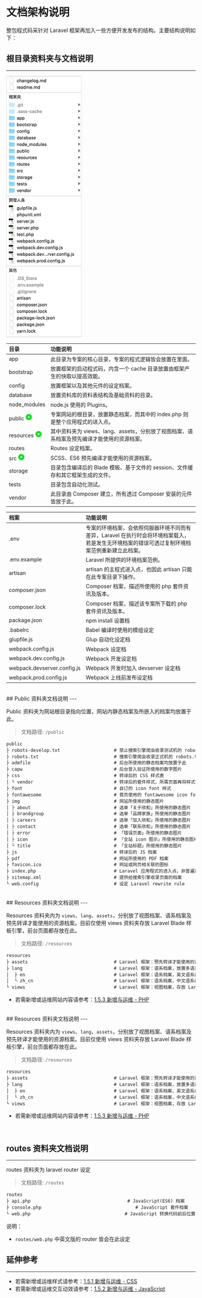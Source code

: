 # 文档架构说明

整包程式码采针对 Laravel 框架再加入一些方便开发发布的结构。主要结构说明如下：
<br/>


## 根目录资料夹与文档说明
---

![](/assets/doc.png)
<br/>

| 目录 | 功能说明 |
| :- | :--- |
| app | 此目录为专案的核心目录，专案的程式逻辑皆会放置在里面。 |
| bootstrap | 放置框架的启动程式码，内含一个 cache 目录放置由框架产生的快取以提高效能。 |
| config | 放置框架以及其他元件的设定档案。 |
| database | 放置资料库的资料表结构及基础资料的目录。 |
| node\_modules | node.js 使用的 Plugins。 |
| public ![](/images/star.png) | 专案网站的根目录，放置静态档案，而其中的 index.php 则是整个应用程式的进入点。 |
| resources ![](/images/star.png) | 其中资料夹为 views、lang、assets，分别放了视图档案、语系档案及预先编译才能使用的资源档案。 |
| routes | Routes 设定档案。 |
| src ![](/images/star.png) | SCSS、ES6 预先编译才能使用的资源档案。 |
| storage | 目录包含编译后的 Blade 模板、基于文件的 session、文件缓存和其它框架生成的文件。 |
| tests | 目录包含自动化测试。 |
| vendor | 此目录由 Composer 建立，所有透过 Composer 安装的元件皆放于此。 |

| 档案 | 功能说明 |
| :- | :--- |
| .env | 专案的环境档案，会依照伺服器环境不同而有差异，Laravel 在执行时会将环境档案载入，若是发生无环境档案的错误可透过复制环境档案范例重新建立此档案。 |
| .env.example | Laravel 所提供的环境档案范例。 |
| artisan | artisan 的主程式进入点，也因此 artisan 只能在此专案目录下操作。 |
| composer.json | Composer 档案，描述所使用的 php 套件资讯及版本。 |
| composer.lock | Composer 档案，描述该专案所下载的 php 套件资讯及版本。 |
| package.json | npm install 设置档 |
| .babelrc | Babel 编译时使用的模组设定 |
| glupfile.js | Glup 自动化设定档 |
| webpack.config.js | Webpack 设定档 |
| webpack.dev.config.js | Webpack 开发设定档 |
| webpack.devserver.config.js | Webpack 开发时加入 devserver 设定档 |
| webpack.prod.config.js | Webpack 上线前发布设定档 |

<br/>
## Public 资料夹文档说明
---

Public 资料夹为网站根目录指向位置，网站内静态档案及所嵌入的档案均放置于此。

> 文档路径: `/public`

```markdown
public
├ robots-develop.txt                    # 禁止搜索引擎爬虫收录测试机的 robots.txt 档案
├ robots.txt                            # 搜索引擎爬虫收录正式机的 robots.txt 档案
├ admfile                               # 后台所使用的静态档案均放置于此
├ capw                                  # 后台登入验证所使用的数字图片
├ css                                   # 转译后的 CSS 样式表
│ └ vendor                              # 转译后的套件样式，所需页面再将样式嵌入
├ font                                  # 自订的 icon font 样式
├ fontawesome                           # 首页使用的 fontawesome icon font
├ img                                   # 网站所使用的静态图片
│ ├ about                               # 选单「关于欣和」所使用的静态图片
│ ├ brandgroup                          # 选单「品牌家族」所使用的静态图片
│ ├ careers                             # 选单「加入欣和」所使用的静态图片
│ ├ contact                             # 选单「联系欣和」所使用的静态图片
│ ├ error                               # 「错误页面」所使用的静态图片
│ ├ icon                                # 「全站 icon 图示」所使用的静态图片
│ └ title                               # 「全站标题」所使用的静态图片
├ js                                    # 转译后的 JS 档案
├ pdf                                   # 网站所使用的 PDF 档案
├ favicon.ico                           # 网站或网页相关联的图标
├ index.php                             # Laravel 应用程式的进入点，非普遍定义的首页
├ sitemap.xml                           # 提供给搜索引擎收录页面的档案
└ web.config                            # 设定 Laravel rewrite rule

```
<br/>
## Resources 资料夹文档说明
---

Resources 资料夹内为 `views`、`lang`、`assets`，分别放了视图档案、语系档案及预先转译才能使用的资源档案。目前仅使用 views 资料夹存放 Laravel Blade 样板引擎，前台页面都存放在此。

> 文档路径: `/resources`

```markdown
resources
├ assets                                # Laravel 框架：预先转译才能使用的资源档案，目前不使用
├ lang                                  # Laravel 框架：语系档案，放置多语系内容
│  ├ en                                 # Laravel 框架：语系档案，英文语系内容
│  └ zh_cn                              # Laravel 框架：语系档案，中文语系内容
└ views                                 # Laravel 框架：视图档案，存放 Laravel Blade 样板引擎，前台页面都存放在此

```
* 若需新增或运维网站内容请参考：[1.5.3 新增与运维 - PHP](/maintain/maintain-php.md) 


<br/>
## Resources 资料夹文档说明
---

Resources 资料夹内为 `views`、`lang`、`assets`，分别放了视图档案、语系档案及预先转译才能使用的资源档案。目前仅使用 views 资料夹存放 Laravel Blade 样板引擎，前台页面都存放在此。

> 文档路径: `/resources`

```markdown
resources
├ assets                                # Laravel 框架：预先转译才能使用的资源档案，目前不使用
├ lang                                  # Laravel 框架：语系档案，放置多语系内容
│  ├ en                                 # Laravel 框架：语系档案，英文语系内容
│  └ zh_cn                              # Laravel 框架：语系档案，中文语系内容
└ views                                 # Laravel 框架：视图档案，存放 Laravel Blade 样板引擎，前台页面都存放在此

```
* 若需新增或运维网站内容请参考：[1.5.3 新增与运维 - PHP](/maintain/maintain-php.md) 


<br/>

## routes 资料夹文档说明
---

routes 资料夹为 laravel router 设定

> 文档路径: `/routes`

```markdown
routes
├ api.php                                    # JavaScript(ES6) 档案
├ console.php                                   # JavaScript 套件档案
└ web.php                                   # JavaScript 转换代码前后位置的信息文件

```

说明：
- `routes/web.php` 中英文版的 router 皆会在此设定

## 延伸参考
---

* 若需新增或运维样式请参考：[1.5.1 新增与运维 - CSS](/maintain/maintain-css.md)
* 若需新增或运维交互动效请参考：[1.5.2 新增与运维 - JavaScript](/maintain/maintain-js.md)